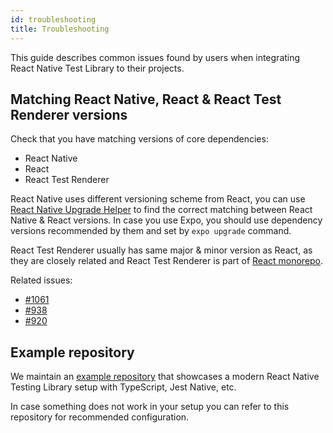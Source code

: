 ```yaml
---
id: troubleshooting
title: Troubleshooting
---
```


This guide describes common issues found by users when integrating React Native Test Library to their projects.

## Matching React Native, React & React Test Renderer versions

Check that you have matching versions of core dependencies:
- React Native
- React
- React Test Renderer

React Native uses different versioning scheme from React, you can use [React Native Upgrade Helper](https://react-native-community.github.io/upgrade-helper/) to find the correct matching between React Native & React versions. In case you use Expo, you should use dependency versions recommended by them and set by `expo upgrade` command.

React Test Renderer usually has same major & minor version as React, as they are closely related and React Test Renderer is part of [React monorepo](https://github.com/facebook/react).

Related issues:
- [#1061](https://github.com/callstack/react-native-testing-library/issues/1061)
- [#938](https://github.com/callstack/react-native-testing-library/issues/938)
- [#920](https://github.com/callstack/react-native-testing-library/issues/920)

## Example repository

We maintain an [example repository](https://github.com/callstack/react-native-testing-library/tree/main/examples/basic) that showcases a modern React Native Testing Library setup with TypeScript, Jest Native, etc.

In case something does not work in your setup you can refer to this repository for recommended configuration.

